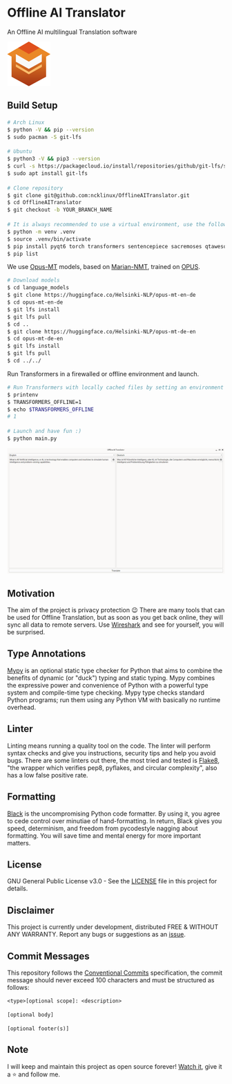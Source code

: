 # Offline AI Translator

An Offline AI multilingual Translation software

![Screenshot](./misc/logo/logo.png)

## Build Setup

```bash
# Arch Linux
$ python -V && pip --version
$ sudo pacman -S git-lfs

# Ubuntu
$ python3 -V && pip3 --version
$ curl -s https://packagecloud.io/install/repositories/github/git-lfs/script.deb.sh | sudo bash
$ sudo apt install git-lfs

# Clone repository
$ git clone git@github.com:ncklinux/OfflineAITranslator.git
$ cd OfflineAITranslator
$ git checkout -b YOUR_BRANCH_NAME

# It is always recommended to use a virtual environment, use the following commands to manage libraries with pip
$ python -m venv .venv
$ source .venv/bin/activate
$ pip install pyqt6 torch transformers sentencepiece sacremoses qtawesome pyinstaller black
$ pip list
```

We use [Opus-MT](https://github.com/Helsinki-NLP/Opus-MT) models, based on [Marian-NMT](https://marian-nmt.github.io/), trained on [OPUS](https://opus.nlpl.eu/).

```bash
# Download models
$ cd language_models
$ git clone https://huggingface.co/Helsinki-NLP/opus-mt-en-de
$ cd opus-mt-en-de
$ git lfs install
$ git lfs pull
$ cd ..
$ git clone https://huggingface.co/Helsinki-NLP/opus-mt-de-en
$ cd opus-mt-de-en
$ git lfs install
$ git lfs pull
$ cd ../../
```

Run Transformers in a firewalled or offline environment and launch.

```bash
# Run Transformers with locally cached files by setting an environment variable
$ printenv
$ TRANSFORMERS_OFFLINE=1
$ echo $TRANSFORMERS_OFFLINE
# 1

# Launch and have fun :)
$ python main.py
```

![Screenshot](./misc/screenshots/translator_screenshot_20240526.png)

## Motivation

The aim of the project is privacy protection :wink: There are many tools that can be used for Offline Translation, but as soon as you get back online, they will sync all data to remote servers. Use [Wireshark](https://www.wireshark.org) and see for yourself, you will be surprised.

## Type Annotations

[Mypy](https://mypy-lang.org) is an optional static type checker for Python that aims to combine the benefits of dynamic (or "duck") typing and static typing. Mypy combines the expressive power and convenience of Python with a powerful type system and compile-time type checking. Mypy type checks standard Python programs; run them using any Python VM with basically no runtime overhead.

## Linter

Linting means running a quality tool on the code. The linter will perform syntax checks and give you instructions, security tips and help you avoid bugs. There are some linters out there, the most tried and tested is [Flake8](https://flake8.pycqa.org), "the wrapper which verifies pep8, pyflakes, and circular complexity", also has a low false positive rate.

## Formatting

[Black](https://pypi.org/project/black/) is the uncompromising Python code formatter. By using it, you agree to cede control over minutiae of hand-formatting. In return, Black gives you speed, determinism, and freedom from pycodestyle nagging about formatting. You will save time and mental energy for more important matters.

## License

GNU General Public License v3.0 - See the [LICENSE](https://github.com/ncklinux/OfflineAITranslator/blob/main/LICENSE) file in this project for details.

## Disclaimer

This project is currently under development, distributed FREE & WITHOUT ANY WARRANTY. Report any bugs or suggestions as an [issue](https://github.com/ncklinux/OfflineAITranslator/issues/new).

## Commit Messages

This repository follows the [Conventional Commits](https://www.conventionalcommits.org) specification, the commit message should never exceed 100 characters and must be structured as follows:

```
<type>[optional scope]: <description>

[optional body]

[optional footer(s)]
```

## Note

I will keep and maintain this project as open source forever! [Watch it](https://github.com/ncklinux/OfflineAITranslator/subscription), give it a :star: and follow me.
